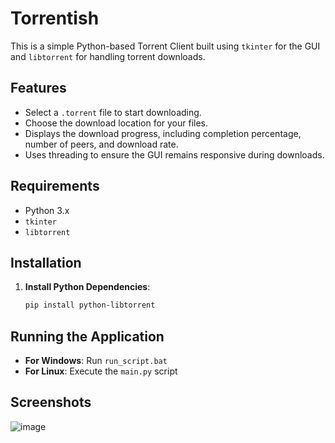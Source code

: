 # Torrentish

This is a simple Python-based Torrent Client built using `tkinter` for the GUI and `libtorrent` for handling torrent downloads.

## Features

- Select a `.torrent` file to start downloading.
- Choose the download location for your files.
- Displays the download progress, including completion percentage, number of peers, and download rate.
- Uses threading to ensure the GUI remains responsive during downloads.

## Requirements

- Python 3.x
- `tkinter` 
- `libtorrent` 

## Installation

1. **Install Python Dependencies**:
   ```bash
   pip install python-libtorrent
## Running the Application
- **For Windows**: Run `run_script.bat` 
- **For Linux**: Execute the `main.py` script

## Screenshots
![image](https://github.com/user-attachments/assets/10a2ab91-dceb-4579-a186-11197bc7ced7)


